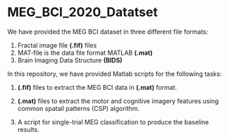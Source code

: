 # MEG_BCI_2020_Datatset

We have provided the MEG BCI dataset in three different file formats:

1. Fractal image file **(.fif)** files
2. MAT-file is the data file format MATLAB **(.mat)**
3. Brain Imaging Data Structure **(BIDS)** 

In this repository, we have provided Matlab scripts for the following tasks:

1. **(.fif)** files to extract the MEG BCI data in **(.mat)** format. 

2. **(.mat)** files to extract the motor and cognitive imagery features using common spatail patterns (CSP) algorithm. 

3. A script for single-trial MEG classification to produce the baseline results. 



